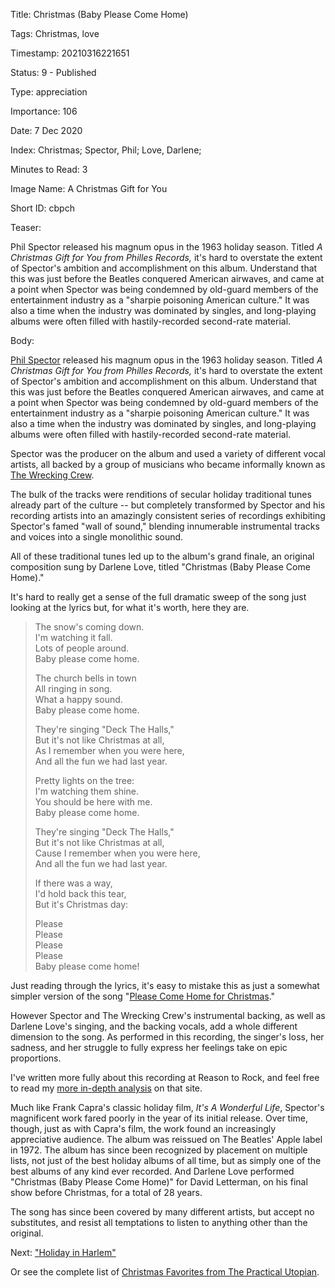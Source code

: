 Title:  Christmas (Baby Please Come Home)

Tags:   Christmas, love

Timestamp: 20210316221651

Status: 9 - Published

Type:   appreciation

Importance: 106

Date:   7 Dec 2020

Index:  Christmas; Spector, Phil; Love, Darlene; 

Minutes to Read: 3

Image Name: A Christmas Gift for You

Short ID: cbpch

Teaser: 

Phil Spector released his magnum opus in the 1963 holiday season. Titled *A Christmas Gift for You from Philles Records,* it's hard to overstate the extent of Spector's ambition and accomplishment on this album. Understand that this was just before the Beatles conquered American airwaves, and came at a point when Spector was being condemned by old-guard members of the entertainment industry as a "sharpie poisoning American culture." It was also a time when the industry was dominated by singles, and long-playing albums were often filled with hastily-recorded second-rate material.


Body: 

[Phil Spector][ps] released his magnum opus in the 1963 holiday season. Titled *A Christmas Gift for You from Philles Records,* it's hard to overstate the extent of Spector's ambition and accomplishment on this album. Understand that this was just before the Beatles conquered American airwaves, and came at a point when Spector was being condemned by old-guard members of the entertainment industry as a "sharpie poisoning American culture." It was also a time when the industry was dominated by singles, and long-playing albums were often filled with hastily-recorded second-rate material.     

Spector was the producer on the album and used a variety of different vocal artists, all backed by a group of musicians who became informally known as [The Wrecking Crew][twc]. 

The bulk of the tracks were renditions of secular holiday traditional tunes already part of the culture -- but completely transformed by Spector and his recording artists into an amazingly consistent series of recordings exhibiting Spector's famed "wall of sound," blending innumerable instrumental tracks and voices into a single monolithic sound. 

All of these traditional tunes led up to the album's grand finale, an original composition sung by Darlene Love, titled "Christmas (Baby Please Come Home)." 

It's hard to really get a sense of the full dramatic sweep of the song just looking at the lyrics but, for what it's worth, here they are. 

> The snow's coming down.        
> I'm watching it fall.   
> Lots of people around.   
> Baby please come home.
>    
> The church bells in town   
> All ringing in song.   
> What a happy sound.   
> Baby please come home.
>    
> They're singing "Deck The Halls,"   
> But it's not like Christmas at all,   
> As I remember when you were here,   
> And all the fun we had last year.
>    
> Pretty lights on the tree:   
> I'm watching them shine.   
> You should be here with me.   
> Baby please come home.
>    
> They're singing "Deck The Halls,"   
> But it's not like Christmas at all,   
> Cause I remember when you were here,   
> And all the fun we had last year.
>    
> If there was a way,   
> I'd hold back this tear,   
> But it's Christmas day:   
>    
> Please   
> Please   
> Please   
> Please   
> Baby please come home!  

Just reading through the lyrics, it's easy to mistake this as just a somewhat simpler version of the song "[Please Come Home for Christmas][pchfc]."

However Spector and The Wrecking Crew's instrumental backing, as well as Darlene Love's singing, and the backing vocals, add a whole different dimension to the song. As performed in this recording, the singer's loss, her sadness, and her struggle to fully express her feelings take on epic proportions. 

I've written more fully about this recording at Reason to Rock, and feel free to read my [more in-depth analysis][r2r] on that site. 

Much like Frank Capra's classic holiday film, *It's A Wonderful Life*, Spector's magnificent work fared poorly in the year of its initial release. Over time, though, just as with Capra's film, the work found an increasingly appreciative audience. The album was reissued on The Beatles' Apple label in 1972. The album has since been recognized by placement on multiple lists, not just of the best holiday albums of all time, but as simply one of the best albums of any kind ever recorded. And Darlene Love performed "Christmas (Baby Please Come Home)" for David Letterman, on his final show before Christmas, for a total of 28 years. 

The song has since been covered by many different artists, but accept no substitutes, and resist all temptations to listen to anything other than the original. 

Next: ["Holiday in Harlem"](holiday-in-harlem.html)

Or see the complete list of [Christmas Favorites from The Practical Utopian](christmas-favorites-from-the-practical-utopian.html).

[pchfc]: please-come-home-for-christmas.html
[ps]: http://www.reasontorock.com/artists/phil_spector.html
[r2r]: http://www.reasontorock.com/tracks/xmas.html
[twc]: https://en.wikipedia.org/wiki/The_Wrecking_Crew_(music)

